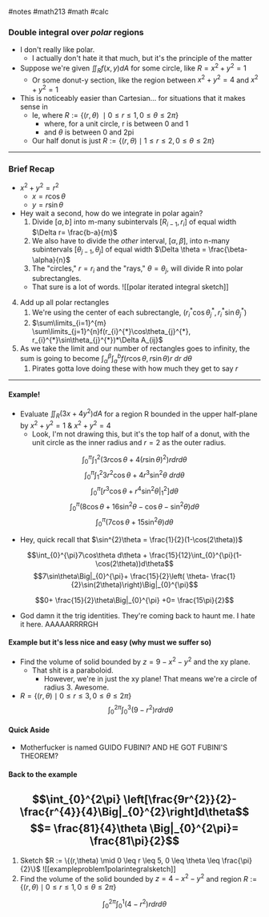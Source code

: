 #notes #math213 #math #calc



### Double integral over *polar* regions
- I don't really like polar.
	- I actually don't hate it that much, but it's the principle of the matter
- Suppose we're given $\iint_{R}f(x,y)dA$ for some circle, like $R=x^{2}+y^{2}=1$
	- Or some donut-y section, like the region between $x^{2}+y^{2}=4$ and $x^{2}+y^{2}=1$
- This is noticeably easier than Cartesian... for situations that it makes sense in
	- Ie, where $R:=\{(r,\theta)\ \mid 0\leq r \leq 1, 0 \leq \theta \leq 2\pi\}$
		- where, for a unit circle, r is between 0 and 1
		- and $\theta$ is between 0 and 2pi
	- Our half donut is just $R := \{(r,\theta) \mid 1 \leq r \leq 2, 0 \leq \theta \leq 2\pi\}$


----

### Brief Recap
- $x^{2}+y^{2}= r^{2}$
	- $x=r\cos\theta$
	- $y=r\sin\theta$
- Hey wait a second, how do we integrate in polar again?
	1. Divide $[a,b]$ into m-many subintervals $[R_{i-1},r_{i}]$ of equal width $\Delta r= \frac{b-a}{m}$ 
	2. We also have to divide the *other* interval, $[\alpha,\beta]$, into n-many subintervals $[\theta_{j-1},\theta_{j}]$ of equal width $\Delta \theta = \frac{\beta-\alpha}{n}$ 
	3. The "circles," $r=r_{i}$ and the "rays," $\theta=\theta_{j}$, will divide R into polar subrectangles.
	- That sure is a lot of words.
![[polar iterated integral sketch]]
4. Add up all polar rectangles
	1. We're using the center of each subrectangle, $(r_{i}^{*}\cos\theta_{j}^{*}, r_{i}^{*}\sin\theta_{j}^{*})$ 
	2. $\sum\limits_{i=1}^{m} \sum\limits_{j=1}^{n}f(r_{i}^{*}\cos\theta_{j}^{*}, r_{i}^{*}\sin\theta_{j}^{*})*\Delta A_{ij}$
5. As we take the limit and our number of rectangles goes to infinity, the sum is going to become $\int_{\alpha}^{\beta} \int_{a}^{b} f(r\cos\theta,r\sin\theta) r \ dr \ d\theta$ 
	1. Pirates gotta love doing these with how much they get to say *r*

----------------

#### Example!
- Evaluate $\iint_{R}(3x+4y^{2})dA$ for a region R bounded in the upper half-plane by $x^{2}+y^{2}=1$ & $x^{2}+y^{2}=4$
	- Look, I'm not drawing this, but it's the top half of a donut, with the unit circle as the inner radius and $r=2$ as the outer radius.

$$\int_{0}^{\pi}\int_{1}^{2}(3r\cos\theta + 4(r\sin\theta)^{2}) r drd\theta$$
$$\int _{0}^ {\pi}\int_{1}^{2}3r^{2}\cos\theta + 4r^{3}\sin^{2}\theta  \ drd\theta$$
$$\int_{0}^{\pi}\left[ r^{3}\cos\theta + r^{4}\sin^{2}\theta \Big|_{1}^{2}\right]d\theta$$
$$\int_{0}^{\pi}(8\cos\theta + 16 \sin^{2}\theta - \cos\theta - \sin^{2}\theta)d\theta$$
$$\int_{0}^{\pi}(7\cos\theta + 15\sin^{2}\theta)d\theta$$
- Hey, quick recall that $\sin^{2}\theta = \frac{1}{2}(1-\cos(2\theta))$ 

$$\int_{0}^{\pi}7\cos\theta d\theta + \frac{15}{12}\int_{0}^{\pi}(1-\cos(2\theta))d\theta$$
$$7\sin\theta\Big|_{0}^{\pi}+ \frac{15}{2}\left( \theta- \frac{1}{2}\sin(2\theta)\right)\Big|_{0}^{\pi}$$

$$0+ \frac{15}{2}\theta\Big|_{0}^{\pi} +0= \frac{15\pi}{2}$$
- God damn it the trig identities. They're coming back to haunt me. I hate it here. AAAAARRRRGH


#### Example but it's less nice and easy (why must we suffer so)
- Find the volume of solid bounded by $z=9-x^{2}-y^{2}$ and the xy plane.
	- That shit is a paraboloid. 
		- However, we're in just the xy plane! That means we're a circle of radius 3. Awesome.
- $R = \{(r,\theta) \mid 0 \leq r \leq 3, 0 \leq \theta \leq 2\pi\}$
$$\int_{0}^{2\pi}\int _{0}^{3}(9-r^{2})rdrd\theta$$

#### Quick Aside
- Motherfucker is named GUIDO FUBINI? AND HE GOT FUBINI'S THEOREM?
#### Back to the example

$$\int_{0}^{2\pi} \left[\frac{9r^{2}}{2}- \frac{r^{4}}{4}\Big|_{0}^{2}\right]d\theta$$
$$= \frac{81}{4}\theta \Big|_{0}^{2\pi}= \frac{81\pi}{2}$$
---

1. Sketch $R := \{(r,\theta) \mid 0 \leq r \leq 5, 0 \leq \theta \leq \frac{\pi}{2}\}$
![[exampleproblem1polarintegralsketch]]
1. Find the volume of the solid bounded by $z=4-x^{2}-y^{2}$ and region $R:= \{(r,\theta) \mid 0 \leq r \leq 1, 0 \leq \theta \leq 2\pi\}$

$$\int_{0}^{2\pi}\int_{0}^{1}(4-r^{2})rdrd\theta $$
